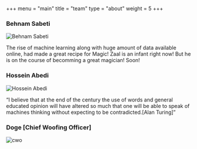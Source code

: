 +++
menu = "main"
title = "team"
type = "about"
weight = 5
+++

### Behnam Sabeti

![Behnam Sabeti](../images/behnam.jpeg)

The rise of machine learning along with huge amount of data available online, had made a great recipe for Magic! Zaal is an infant right now! But he is on the course of becomming a great magician! Soon!

### Hossein Abedi

![Hossein Abedi](../images/me-and-tree-0.jpeg)

“I believe that at the end of the century the use of words and general educated opinion will have altered so much that one will be able to speak of machines thinking without expecting to be contradicted.[Alan Turing]” 



### Doge [Chief Woofing Officer]

![cwo](../images/CWO.jpg)

